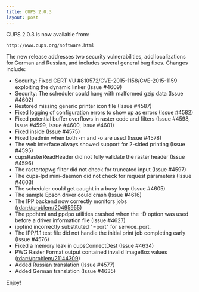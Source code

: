 ```yaml
---
title: CUPS 2.0.3
layout: post
---
```


CUPS 2.0.3 is now available from:

    http://www.cups.org/software.html

The new release addresses two security vulnerabilities, add localizations for German and Russian, and includes several general bug fixes. Changes include:

- Security: Fixed CERT VU #810572/CVE-2015-1158/CVE-2015-1159 exploiting the dynamic linker (Issue #4609)
- Security: The scheduler could hang with malformed gzip data (Issue #4602)
- Restored missing generic printer icon file (Issue #4587)
- Fixed logging of configuration errors to show up as errors (Issue #4582)
- Fixed potential buffer overflows in raster code and filters (Issue #4598, Issue #4599, Issue #4600, Issue #4601)
- Fixed <Limit> inside <Location> (Issue #4575)
- Fixed lpadmin when both -m and -o are used (Issue #4578)
- The web interface always showed support for 2-sided printing (Issue #4595)
- cupsRasterReadHeader did not fully validate the raster header (Issue #4596)
- The rastertopwg filter did not check for truncated input (Issue #4597)
- The cups-lpd mini-daemon did not check for request parameters (Issue #4603)
- The scheduler could get caught in a busy loop (Issue #4605)
- The sample Epson driver could crash (Issue #4616)
- The IPP backend now correctly monitors jobs (<rdar://problem/20495955>)
- The ppdhtml and ppdpo utilities crashed when the -D option was used before a driver information file (Issue #4627)
- ippfind incorrectly substituted "=port" for service_port.
- The IPP/1.1 test file did not handle the initial print job completing early (Issue #4576)
- Fixed a memory leak in cupsConnectDest (Issue #4634)
- PWG Raster Format output contained invalid ImageBox values (<rdar://problem/21144309>)
- Added Russian translation (Issue #4577)
- Added German translation (Issue #4635)

Enjoy!
